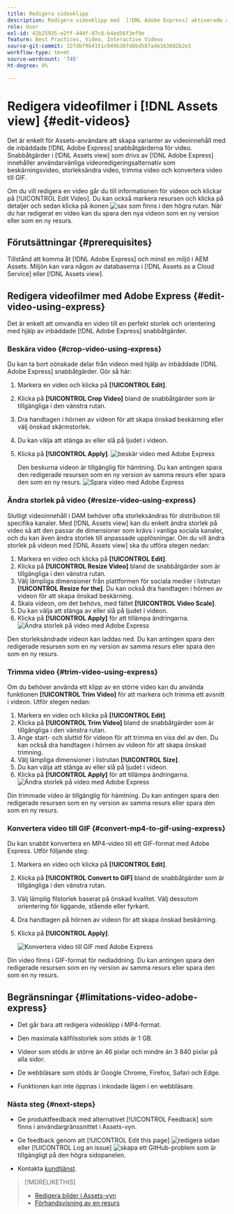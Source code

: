 ```yaml
---
title: Redigera videoklipp
description: Redigera videoklipp med  [!DNL Adobe Express] aktiverade alternativ och spara uppdaterade videoklipp som versioner.
role: User
exl-id: 42b25935-e2ff-444f-97c8-b4ed56f3ef9e
feature: Best Practices, Video, Interactive Videos
source-git-commit: 32fdbf9b4151c949b307d8bd587ade163682b2e5
workflow-type: tm+mt
source-wordcount: '745'
ht-degree: 0%

---
```


# Redigera videofilmer i [!DNL Assets view] {#edit-videos}

Det är enkelt för Assets-användare att skapa varianter av videoinnehåll med de inbäddade [!DNL Adobe Express] snabbåtgärderna för video. Snabbåtgärder i [!DNL Assets view] som drivs av [!DNL Adobe Express] innehåller användarvänliga videoredigeringsalternativ som beskärningsvideo, storleksändra video, trimma video och konvertera video till GIF.

Om du vill redigera en video går du till informationen för videon och klickar på [!UICONTROL Edit Video]. Du kan också markera resursen och klicka på detaljer och sedan klicka på ikonen ![sax](assets/do-not-localize/cut.svg) som finns i den högra rutan. När du har redigerat en video kan du spara den nya videon som en ny version eller som en ny resurs.

## Förutsättningar {#prerequisites}

Tillstånd att komma åt [!DNL Adobe Express] och minst en miljö i AEM Assets. Miljön kan vara någon av databaserna i [!DNL Assets as a Cloud Service] eller [!DNL Assets view].

## Redigera videofilmer med Adobe Express {#edit-video-using-express}

Det är enkelt att omvandla en video till en perfekt storlek och orientering med hjälp av inbäddade [!DNL Adobe Express] snabbåtgärder.

### Beskära video {#crop-video-using-express}

Du kan ta bort oönskade delar från videon med hjälp av inbäddade [!DNL Adobe Express] snabbåtgärder. Gör så här:

1. Markera en video och klicka på **[!UICONTROL Edit]**.
2. Klicka på **[!UICONTROL Crop Video]** bland de snabbåtgärder som är tillgängliga i den vänstra rutan.
3. Dra handtagen i hörnen av videon för att skapa önskad beskärning eller välj önskad skärmstorlek.
4. Du kan välja att stänga av eller slå på ljudet i videon.
5. Klicka på **[!UICONTROL Apply]**.
   ![beskär video med Adobe Express](assets/adobe-express-crop-video.png)

   Den beskurna videon är tillgänglig för hämtning. Du kan antingen spara den redigerade resursen som en ny version av samma resurs eller spara den som en ny resurs. ![Spara video med Adobe Express](assets/adobe-express-save-video.png)

### Ändra storlek på video {#resize-video-using-express}

Slutligt videoinnehåll i DAM behöver ofta storleksändras för distribution till specifika kanaler. Med [!DNL Assets view] kan du enkelt ändra storlek på video så att den passar de dimensioner som krävs i vanliga sociala kanaler, och du kan även ändra storlek till anpassade upplösningar. Om du vill ändra storlek på videon med [!DNL Assets view] ska du utföra stegen nedan:

1. Markera en video och klicka på **[!UICONTROL Edit]**.
2. Klicka på **[!UICONTROL Resize Video]** bland de snabbåtgärder som är tillgängliga i den vänstra rutan.
3. Välj lämpliga dimensioner från plattformen för sociala medier i listrutan **[!UICONTROL Resize for the]**. Du kan också dra handtagen i hörnen av videon för att skapa önskad beskärning.
4. Skala videon, om det behövs, med fältet **[!UICONTROL Video Scale]**.
5. Du kan välja att stänga av eller slå på ljudet i videon.
6. Klicka på **[!UICONTROL Apply]** för att tillämpa ändringarna.
   ![Ändra storlek på video med Adobe Express](assets/adobe-express-resize-video.png)

Den storleksändrade videon kan laddas ned. Du kan antingen spara den redigerade resursen som en ny version av samma resurs eller spara den som en ny resurs.

### Trimma video {#trim-video-using-express}

Om du behöver använda ett klipp av en större video kan du använda funktionen **[!UICONTROL Trim Video]** för att markera och trimma ett avsnitt i videon. Utför stegen nedan:

1. Markera en video och klicka på **[!UICONTROL Edit]**.
2. Klicka på **[!UICONTROL Trim Video]** bland de snabbåtgärder som är tillgängliga i den vänstra rutan.
3. Ange start- och sluttid för videon för att trimma en viss del av den. Du kan också dra handtagen i hörnen av videon för att skapa önskad trimning.
4. Välj lämpliga dimensioner i listrutan **[!UICONTROL Size]**.
5. Du kan välja att stänga av eller slå på ljudet i videon.
6. Klicka på **[!UICONTROL Apply]** för att tillämpa ändringarna.
   ![Ändra storlek på video med Adobe Express](assets/adobe-express-trim-video.png)

Din trimmade video är tillgänglig för hämtning. Du kan antingen spara den redigerade resursen som en ny version av samma resurs eller spara den som en ny resurs.

### Konvertera video till GIF {#convert-mp4-to-gif-using-express}

Du kan snabbt konvertera en MP4-video till ett GIF-format med Adobe Express. Utför följande steg:

1. Markera en video och klicka på **[!UICONTROL Edit]**.
2. Klicka på **[!UICONTROL Convert to GIF]** bland de snabbåtgärder som är tillgängliga i den vänstra rutan.
3. Välj lämplig filstorlek baserat på önskad kvalitet. Välj dessutom orientering för liggande, stående eller fyrkant.
4. Dra handtagen på hörnen av videon för att skapa önskad beskärning.
5. Klicka på **[!UICONTROL Apply]**.

   ![Konvertera video till GIF med Adobe Express](assets/adobe-express-convert-video-to-gif.png)

Din video finns i GIF-format för nedladdning. Du kan antingen spara den redigerade resursen som en ny version av samma resurs eller spara den som en ny resurs.

## Begränsningar {#limitations-video-adobe-express}

* Det går bara att redigera videoklipp i MP4-format.

* Den maximala källfilsstorlek som stöds är 1 GB.

* Videor som stöds är större än 46 pixlar och mindre än 3 840 pixlar på alla sidor.

* De webbläsare som stöds är Google Chrome, Firefox, Safari och Edge.

* Funktionen kan inte öppnas i inkodade lägen i en webbläsare.

### Nästa steg {#next-steps}

* Ge produktfeedback med alternativet [!UICONTROL Feedback] som finns i användargränssnittet i Assets-vyn.

* Ge feedback genom att [!UICONTROL Edit this page] ![redigera sidan](assets/do-not-localize/edit-page.png) eller [!UICONTROL Log an issue] ![skapa ett GitHub-problem](assets/do-not-localize/github-issue.png) som är tillgängligt på den högra sidopanelen.

* Kontakta [kundtjänst](https://experienceleague.adobe.com/sv?support-solution=General#support).

>[!MORELIKETHIS]
>
>* [Redigera bilder i Assets-vyn](edit-images-assets-view.md)
>* [Förhandsvisning av en resurs](navigate-assets-view.md)

